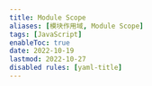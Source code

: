 ```yaml
---
title: Module Scope
aliases: [模块作用域, Module Scope]
tags: [JavaScript]
enableToc: true
date: 2022-10-19
lastmod: 2022-10-27
disabled rules: [yaml-title]
---
```

